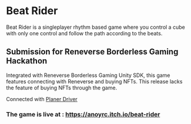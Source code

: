 # Beat Rider

Beat Rider is a singleplayer rhythm based game where you control a cube with only one control and follow the path according to the beats.

## Submission for Reneverse Borderless Gaming Hackathon

Integrated with Reneverse Borderless Gaming Unity SDK, this game features connecting with Reneverse and buying NFTs. This release lacks the feature of buying NFTs through the game.

Connected with [Planer Driver](https://anoyrc.itch.io/planet-driver)

### The game is live at : https://anoyrc.itch.io/beat-rider
